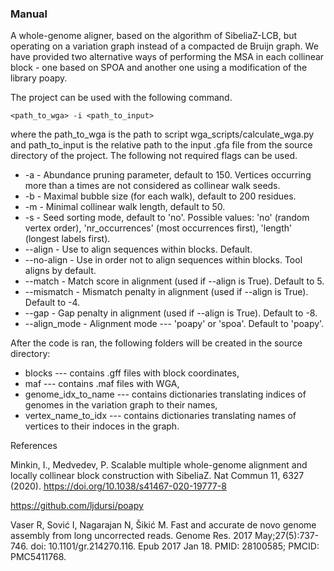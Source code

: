 ### Manual

A whole-genome aligner, based on the algorithm of SibeliaZ-LCB, but operating on a variation graph instead of a compacted de Bruijn graph.
We have provided two alternative ways of performing the MSA in each collinear block - one based on SPOA and another one using a modification of the library poapy.

The project can be used with the following command.
```
<path_to_wga> -i <path_to_input>
```
where the path_to_wga is the path to script wga_scripts/calculate_wga.py 
and path_to_input is the relative path to the input .gfa file from the source directory of the project.
The following not required flags can be used.
 - -a - Abundance pruning parameter, default to 150. Vertices occurring more than a times are not considered as collinear walk seeds.
 - -b - Maximal bubble size (for each walk), default to 200 residues.
 - -m - Minimal collinear walk length, default to 50.
 - -s - Seed sorting mode, default to 'no'. Possible values:
                        'no' (random vertex order), 'nr_occurrences' (most occurrences first),
                        'length' (longest labels first).
 - --align - Use to align sequences within blocks. Default.
 - --no-align - Use in order not to align sequences within blocks. Tool aligns by default.
 - --match - Match score in alignment (used if --align is True). Default to 5.
 - --mismatch - Mismatch penalty in alignment (used if --align is True). Default to -4.
 - --gap - Gap penalty in alignment (used if --align is True). Default to -8.
 - --align_mode - Alignment mode --- 'poapy' or 'spoa'. Default to 'poapy'.

After the code is ran, the following folders will be created in the source directory:
 - blocks --- contains .gff files with block coordinates,
 - maf --- contains .maf files with WGA,
 - genome_idx_to_name --- contains dictionaries translating indices of genomes in the variation graph to their names, 
 - vertex_name_to_idx --- contains dictionaries translating names of vertices to their indoces in the graph.

References

Minkin, I., Medvedev, P. Scalable multiple whole-genome alignment and locally collinear block construction with SibeliaZ.
Nat Commun 11, 6327 (2020). https://doi.org/10.1038/s41467-020-19777-8

https://github.com/ljdursi/poapy

Vaser R, Sović I, Nagarajan N, Šikić M. Fast and accurate de novo genome assembly from long uncorrected reads. Genome Res. 2017 May;27(5):737-746. doi: 10.1101/gr.214270.116. Epub 2017 Jan 18. PMID: 28100585; PMCID: PMC5411768.
